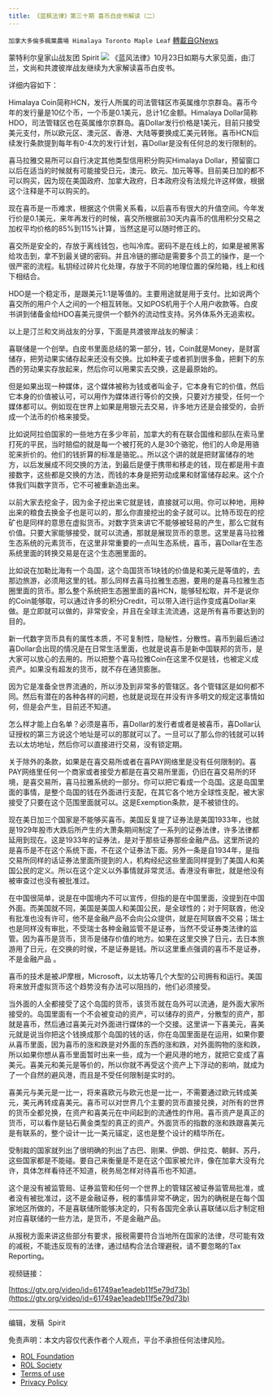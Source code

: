 ```yaml
---
title: 《蓝枫法律》第三十期 喜币白皮书解读（二）
---
```

`加拿大多倫多楓葉農場 Himalaya Toronto Maple Leaf` [轉載自GNews](https://gnews.org/zh-hans/1620293/)

蒙特利尔皇家山战友团 Spirit
![](https://assets.gnews.org/wp-content/uploads/2021/10/IMG_3140.jpg)
《蓝风法律》10月23日如期与大家见面，由汀兰，文尚和共渡彼岸战友继续为大家解读喜币白皮书。

详细内容如下：

Himalaya Coin简称HCN，发行人所属的司法管辖区市英属维尔京群岛。喜币今年的发行量是10亿个币，一个币是0.1美元，总计1亿金额。Himalaya Dollar简称HDO，司法管辖区也在英属维尔京群岛。喜Dollar发行价格是1美元，目前只接受美元支付，所以欧元区、澳元区、香港、大陆等要换成汇美元转账。喜币HCN后续发行条款提到每年有0-4次的发行计划，喜Dollar是没有任何总的发行限制的。

喜马拉雅交易所可以自行决定其他类型信用积分购买Himalaya Dollar，预留窗口以后在适当的时候就有可能接受日元，澳元、欧元、加元等等。目前美日加的都不可以购买，因为现在美国政府、加拿大政府，日本政府没有法规允许这样做，根据这个注释是不可以购买的。

现在喜币是一币难求，根据这个供需关系看，以后喜币有很大的升值空间。今年发行价是0.1美元，来年再发行的时候，喜交所根据前30天内喜币的信用积分交易之加权平均价格的85%到115%计算，当然这是可以随时修正的。

喜交所是安全的，存放于离线钱包，也叫冷库。密码不是在线上的，如果是被黑客给攻击到，拿不到最关键的密码。并且冷链的挪动是需要多个员工的操作，是一个很严密的流程。私钥经过碎片化处理，存放于不同的地理位置的保险箱，线上和线下相结合。

HDO是一个稳定币，是跟美元1:1是等值的。主要用途就是用于支付。比如说两个喜交所的用户个人之间的一个相互转账。又如POS机用于个人用户收款等。白皮书讲到储备金给HDO喜美元提供一个额外的流动性支持。另外体系外无追索权。

以上是汀兰和文尚战友的分享，下面是共渡彼岸战友的解读：

喜联储是一个创举。白皮书里面总结的第一部分，钱，Coin就是Money，是财富储存，把劳动果实储存起来还没有交换。比如种麦子或者抓到很多鱼，把剩下的东西的劳动果实存放起来，然后你可以用果实去交换，这是最原始的。

但是如果出现一种媒体，这个媒体被称为钱或者叫金子，它本身有它的价值，然后它本身的价值被认可，可以用作为媒体进行等价的交换，只要对方接受，任何一个媒体都可以。例如现在世界上如果是用银元去交易，许多地方还是会接受的，会折成一个法币的价格来接受。

比如说阿拉伯国家的一些地方在多少年前，加拿大的有在联合国维和部队在索马里打死的平民，当时赔偿的就是每一个被打死的人是30个骆驼，他们的人命是用骆驼来折价的。他们的钱折算的标准是骆驼。。所以这个讲的就是把财富储存的地方，以后发展成不同交换的方法，到最后是便于携带和移走的钱，现在都是用卡直接数字，这些都是交换的方法，而钱的本身是把劳动成果和财富储存起来。这个介体我们叫数字货币，它不可被重新造出来。

以前大家去挖金子，因为金子挖出来它就是钱，直接就可以用。你可以种地，用种出来的粮食去换金子也是可以的，那么你直接挖出的金子就可以。比特币现在的挖矿也是同样的意思在虚拟货币。对数字货来讲它不能够被轻易的产生，那么它就有价值。只要大家能够接受，就可以流通，那就是展现货币的意思。这里是喜马拉雅生态系统的元素货币，在这里非常重要的一点叫生态系统，喜币，喜Dollar在生态系统里面的转换交易是在这个生态圈里面的。

比如说在加勒比海有一个岛国，这个岛国货币1块钱的价值是和美元是等值的，去那边旅游，必须用这里的钱。那么同样去喜马拉雅生态圈，要用的是喜马拉雅生态圈里面的货币。那么整个系统把生态圈里面的喜HCN，能够轻松取，并不是说你的Coin能够取，可以通过许多的积分Credit，可以带入进行运作变成喜Dollar来做。是立即就可以做的，非常安全，并且在全球主流流通，这是所有喜币要达到的目的。

新一代数字货币具有的属性本质，不可复制性，隐秘性，分散性。喜币到最后通过喜Dollar会出现的情况是在日常生活里面，也就是说喜币是新中国联邦的货币，是大家可以放心的去用的。所以把整个喜马拉雅Coin在这里不仅是钱，也被定义成资产。如果没有超发的货币，就不存在通货膨胀。

因为它是准备全世界流通的，所以涉及到非常多的管辖区。各个管辖区是如何都不同。然后有潜在的各种各样的问题，也就是说现在并没有许多明文的规定这事情如何，但是会产生，目前还不知道。

怎么样才能上白名单？必须是喜币，喜Dollar的发行者或者是被喜币，喜Dollar认证授权的第三方说这个地址是可以的那就可以了。一旦可以了那么你的钱就可以转去以太坊地址，然后你可以直接进行交易，没有锁定期。

关于除外的条款，如果是在喜交易所或者在喜PAY网络里是没有任何限制的。喜PAY网络里任何一个商家或者接受方都是在喜交易所里面，仍旧在喜交易所的环境，是喜交易所，喜马拉雅系统的一部分。你可以把它看成一个岛国。这是岛国里面的事情，是整个岛国的钱在外面进行支配，在其它各个地方全球性支配，被大家接受了只要在这个范围里面就可以。这是Exemption条款，是不被锁住的。

现在美日加三个国家是不能够买喜币。美国反复提了证券法是美国1933年，也就是1929年股市大跌后所产生的大萧条期间制定了一系列的证券法律，许多法律都延用到现在。这是1933年的证券法，是对于那些证券那些金融产品。这里所说的是喜币是不在这个系统下面，不在这个证券法下面。另外一条是自1934年，是指交易所同样的话证券法里面所提到的人，机构经纪这些里面同样提到了美国人和美国公民的定义。所以在这个定义以外事情就非常灵活。香港没有审批，就是他没有被审查过也没有被批准过。

在中国很简单，说是在中国境内不可以宣传，但指的是在中国里面，没提到在中国外面。而美国就不同，美国是美国人和美国公民，是全球性的；对于阿联酋，他没有批准也没有许可，他不是金融产品不会向公众提供，就是在阿联酋不交易；瑞士也是同样没有审批，不受瑞士各种金融监管不是证券，当然不受证券类法律的监管。因为喜币是货币，货币是储存价值的地方。如果在这里交换了日元，去日本旅游用了日元，在交换的时侯，不是证券是钱。所以这里重点强调的喜币不是证券，不是金融产品 。

喜币的技术是被JP摩根，Microsoft，以太坊等几个大型的公司拥有和运行。美国将来放开虚拟货币这个趋势没有办法可以阻挡的，他们必须接受。

当外面的人全都接受了这个岛国的货币，该货币就在岛外可以流通，是外面大家所接受的。岛国里面有一个不会被变动的资产，可以储存的资产，分散型的资产，那就是喜币，然后通过喜美元对外面进行媒体的一个交接。这里讲一下喜美元，喜美元就是说当你把这个钱换成那个岛国的钱的话，你在岛国里面是在运用，如果你要从喜币里面，因为喜币的涨和跌是对外面的东西的涨和跌，对外面购物的涨和跌，所以如果你想从喜币里面暂时出来一些，成为一个避风港的地方，就把它变成了喜美元。喜美元和美元是等价的，所以你就不再受这个资产上下浮动的影响，就成为了一个自然的避风港，而且是不受任何限制是实时的。

喜美元与美元是一比一，将来喜欧元与欧元也是一比一，不需要通过欧元转成美元，美元再转成喜美元。喜币可以对世界几个主要的货币直接兑换，对所有的世界的货币全都兑换，在资产和喜美元在中间起到的流通性的作用。喜币资产是真正的货币，可以看作是钻石黄金类型的真正的资产。外面货币的指数的涨和跌跟喜美元是有联系的，整个设计一比一美元锚定，这也是整个设计的精华所在。

受制裁的国家就列出了很明确的列出了古巴、刚果、伊朗、伊拉克、朝鲜、苏丹，这些国家都是不能碰。要自己来衡量是不是在这个国家被允许，像在加拿大没有允许，具体怎样看待还不知道，税务局怎样对待喜币也不知道。

这个是没有被监管局、证券监管和任何一个世界上的管辖区被证券监管局批准，或者没有被批准过，这不是金融证券，税的事情非常不确定，因为的确税是在每个国家地区所做的，不是喜联储所能够决定的，只有各国完全承认喜联储以后才制定相对应喜联储的一些方法，是货币，不是金融产品。

从报税方面来讲这些部分有要求，报税需要符合当地所在国家的法律，尽可能有效的减税，不能违反现有的法律，通过结构合法合理避税，请不要忽略的Tax Reporting。

视频链接：

[https://gtv.org/video/id=61749ae1eadeb11f5e79d73b](https://gtv.org/video/id=61749ae1eadeb11f5e79d73b)



* * *

编辑，发稿  Spirit

 

免责声明：本文内容仅代表作者个人观点，平台不承担任何法律风险。

- [ROL Foundation](https://rolfoundation.org/)
- [ROL Society](https://rolsociety.org/)
- [Terms of use](https://gnews.org/terms-of-use-3/)
- [Privacy Policy](https://gnews.org/privacy-policy/)
